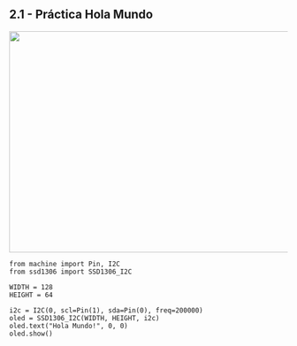 ## 2.1 - Práctica Hola Mundo

 <img src="https://scontent.ftij5-1.fna.fbcdn.net/v/t1.15752-9/370211712_702032104719134_6626550141145375390_n.jpg?_nc_cat=110&ccb=1-7&_nc_sid=8cd0a2&_nc_eui2=AeG1vCfvSbqEBYpWp4PkX1RJ7wuuBa9K8MfvC64Fr0rwx1umi5WXcMWFfu38QwJY8xCCsrg7UBoS3fAME-YQ7rWD&_nc_ohc=hPtg7o2L218AX88pAdB&_nc_ht=scontent.ftij5-1.fna&oh=03_AdRhgT6smaYEiGW6jWLOKSLNMfwXljsKxh3oSCTPtTeXRw&oe=654DAFA8" width="700" height="400" />
    
```
from machine import Pin, I2C
from ssd1306 import SSD1306_I2C

WIDTH = 128
HEIGHT = 64

i2c = I2C(0, scl=Pin(1), sda=Pin(0), freq=200000)
oled = SSD1306_I2C(WIDTH, HEIGHT, i2c)
oled.text("Hola Mundo!", 0, 0)
oled.show()
```


